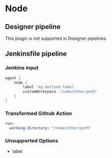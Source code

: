 # Node

## Designer pipeline

This plugin is not supported in Designer pipelines.

## Jenkinsfile pipeline

### Jenkins input

```groovy
agent {
    node {
        label 'my-defined-label'
        customWorkspace '/some/other/path'
    }
}
```

### Transformed Github Action

```yaml
run:
  working-directory: "/some/other/path"
```

### Unsupported Options

- label
